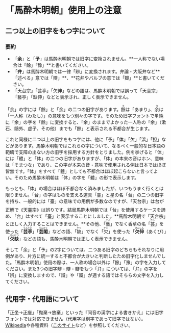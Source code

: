 
# 「馬酔木明朝」使用上の注意

## 二つ以上の旧字をもつ字について

### 要約
- 「**余**」と「**予**」は馬酔木明朝では旧字に変換されません。**一人称でない場合は「餘」「豫」**と書いてください。
- 「**弁**」は馬酔木明朝では一律「辨」に変換されます。弁論・大阪弁など**「述べる」意では「辯」**、**花弁やバルブの意では「瓣」**と書いてください。
- 「天台宗」「芸亭」「欠伸」などの語は、馬酔木明朝では誤って「天臺宗」「藝亭」「缺伸」などと表示され、正しく表示できません。

「余」の字には「餘」と「余」の二つの旧字があります。<ruby>餘<rt>ヨ</ruby>は「あまり」、<ruby>余<rt>ヨ</ruby>は「一人称（わたし）」の意味をもつ別々の字です。そのため旧字フォントで単純に「余」の字を「餘」に変換すると、「余」のままでよかった一人称の「余」（漱石、鷗外、虚子、その他）までも「餘」と表示される不都合が生じます。

これと同様に二つ以上の旧字をもつ字には、他に「予」「体」「欠」「浜」「担」などがあります。馬酔木明朝ではこれらの字について、なるべく一般的な日本語の範疇で支障の出ない方の旧字を採用する方針をとりました。例を挙げると「体」には「體」と「体」の二つの旧字がありますが、「体」の本来の音はホン、意味は「そまつな」であり、この字が本来の音・意味で使用される例は日本ではほぼ皆無です。「体」をすべて「體」としても不都合はほぼ起こらないと言ってよい。そのため馬酔木明朝は「体」の字を「體」の形で表示します。

もっとも、「体」の場合はほぼ不都合なく済みましたが、いつもうまく行くとは限りません。「台」の字はものを支える道具「臺」と星の名「台」の二つの旧字を持ち、一般的には「臺」の意味での用例が多数なのですが、「天台宗」は台が正解で《天<span style="text-emphasis-style: filled">臺</span>宗》は誤りです。結局馬酔木明朝では「台」を使用するケースを諦め、「台」はすべて「臺」と表示することにしました。**馬酔木明朝で「天台宗」と正しく入力することはできません。**その他、「<ruby>藝<rt>ゲイ</ruby>」でなく香草の名「<ruby>芸<rt>ウン</ruby>」を使った「<ruby>**芸亭**<rt>うんてい</ruby>」「<ruby>**芸閣**<rt>うんかく</ruby>」などの語、「<ruby>缺<rt>ケツ</ruby>」でなく「<ruby>欠<rt>ケン</ruby>」を使った「<ruby>**欠伸**<rt>けんしん</ruby>（あくび）」「<ruby>**欠缺**<rt>けんけつ</ruby>」などの語も、馬酔木明朝では正しく表示できません。

そして「余」と「予」の2字については、二つある旧字のどちらもそれなりに用例があり、片方に統一すると不都合が大きいと判断したため旧字化しませんでした。「馬酔木明朝」使用の際は、一人称の場合以外は「餘」「豫」の字を入力してください。また3つの旧字辨・辯・瓣をもつ「弁」については、「弁」の字を「辨」に変換しますので、「辯」や「瓣」が適する語ではそちらの文字を入力してください。

## 代用字・代用語について

「正坐→正座」「抛棄→放棄」といった『同音の漢字による書きかえ』には旧字フォントでは対応できません（代用字は別字であって旧字ではない）。[Wikipedia](https://ja.wikipedia.org/wiki/%E5%90%8C%E9%9F%B3%E3%81%AE%E6%BC%A2%E5%AD%97%E3%81%AB%E3%82%88%E3%82%8B%E6%9B%B8%E3%81%8D%E3%81%8B%E3%81%88)や各種資料（[このサイト](http://www15.atpages.jp/sa2700v/tojo-daiyo-.htm)など）を参照してください。
